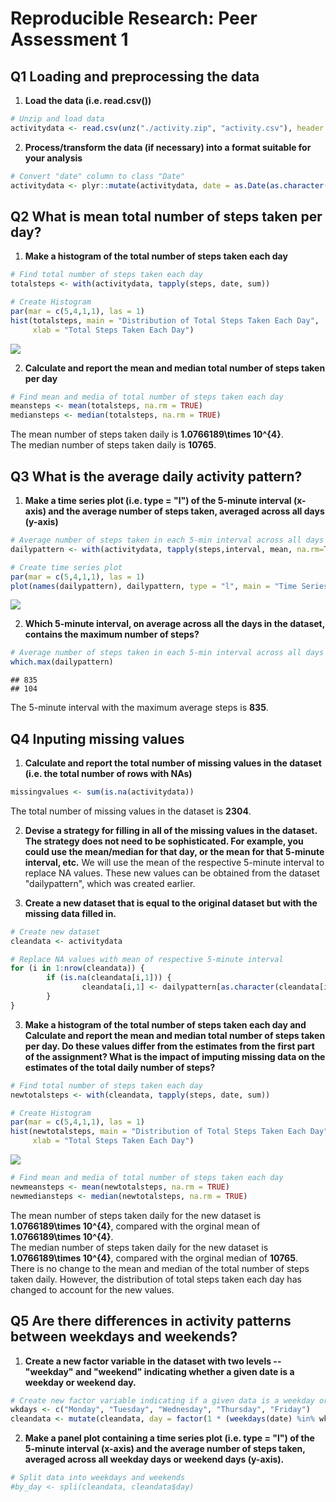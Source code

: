 # Reproducible Research: Peer Assessment 1



## Q1 Loading and preprocessing the data

1. **Load the data (i.e. read.csv())**

```r
# Unzip and load data
activitydata <- read.csv(unz("./activity.zip", "activity.csv"), header = TRUE)
```

2. **Process/transform the data (if necessary) into a format suitable for your analysis**


```r
# Convert "date" column to class "Date"
activitydata <- plyr::mutate(activitydata, date = as.Date(as.character(date)))
```

## Q2 What is mean total number of steps taken per day?

1. **Make a histogram of the total number of steps taken each day**

```r
# Find total number of steps taken each day
totalsteps <- with(activitydata, tapply(steps, date, sum))

# Create Histogram
par(mar = c(5,4,1,1), las = 1)
hist(totalsteps, main = "Distribution of Total Steps Taken Each Day", 
     xlab = "Total Steps Taken Each Day")
```

![](PA1_template_files/figure-html/totalsteps-1.png)<!-- -->

2. **Calculate and report the mean and median total number of steps taken per day**

```r
# Find mean and media of total number of steps taken each day
meansteps <- mean(totalsteps, na.rm = TRUE)
mediansteps <- median(totalsteps, na.rm = TRUE)
```
The mean number of steps taken daily is **1.0766189\times 10^{4}**.  
The median number of steps taken daily is **10765**.



## Q3 What is the average daily activity pattern?  

1. **Make a time series plot (i.e. type = "l") of the 5-minute interval (x-axis) and the average number of steps taken, averaged across all days (y-axis)**

```r
# Average number of steps taken in each 5-min interval across all days
dailypattern <- with(activitydata, tapply(steps,interval, mean, na.rm=TRUE))

# Create time series plot 
par(mar = c(5,4,1,1), las = 1)
plot(names(dailypattern), dailypattern, type = "l", main = "Time Series Plot of Average Daily Step Pattern", ylab = "Number of Steps", xlab = "5-min Intervals")
```

![](PA1_template_files/figure-html/dailypattern-1.png)<!-- -->

2. **Which 5-minute interval, on average across all the days in the dataset, contains the maximum number of steps?** 

```r
# Average number of steps taken in each 5-min interval across all days
which.max(dailypattern)
```

```
## 835 
## 104
```

The 5-minute interval with the maximum average steps is **835**.


## Q4 Inputing missing values

1. **Calculate and report the total number of missing values in the dataset (i.e. the total number of rows with NAs)**


```r
missingvalues <- sum(is.na(activitydata))
```
The total number of missing values in the dataset is **2304**.

2. **Devise a strategy for filling in all of the missing values in the dataset. The strategy does not need to be sophisticated. For example, you could use the mean/median for that day, or the mean for that 5-minute interval, etc.**
We will use the mean of the respective 5-minute interval to replace NA values. These new values can be obtained from the dataset "dailypattern", which was created earlier. 


3. **Create a new dataset that is equal to the original dataset but with the missing data filled in.**


```r
# Create new dataset
cleandata <- activitydata

# Replace NA values with mean of respective 5-minute interval
for (i in 1:nrow(cleandata)) {
        if (is.na(cleandata[i,1])) {
                cleandata[i,1] <- dailypattern[as.character(cleandata[i,3])]
        } 
}
```

3. **Make a histogram of the total number of steps taken each day and Calculate and report the mean and median total number of steps taken per day. Do these values differ from the estimates from the first part of the assignment? What is the impact of imputing missing data on the estimates of the total daily number of steps?**


```r
# Find total number of steps taken each day
newtotalsteps <- with(cleandata, tapply(steps, date, sum))

# Create Histogram
par(mar = c(5,4,1,1), las = 1)
hist(newtotalsteps, main = "Distribution of Total Steps Taken Each Day", 
     xlab = "Total Steps Taken Each Day")
```

![](PA1_template_files/figure-html/newhistogram-1.png)<!-- -->

```r
# Find mean and media of total number of steps taken each day
newmeansteps <- mean(newtotalsteps, na.rm = TRUE)
newmediansteps <- median(newtotalsteps, na.rm = TRUE)
```
The mean number of steps taken daily for the new dataset is **1.0766189\times 10^{4}**, compared with the orginal mean of **1.0766189\times 10^{4}**.  
The median number of steps taken daily for the new dataset is **1.0766189\times 10^{4}**, compared with the orginal median of **10765**.  
There is no change to the mean and median of the total number of steps taken daily. However, the distribution of total steps taken each day has changed to account for the new values. 

## Q5 Are there differences in activity patterns between weekdays and weekends?

1. **Create a new factor variable in the dataset with two levels -- "weekday" and "weekend" indicating whether a given date is a weekday or weekend day.**

```r
# Create new factor variable indicating if a given data is a weekday or weekend
wkdays <- c("Monday", "Tuesday", "Wednesday", "Thursday", "Friday")
cleandata <- mutate(cleandata, day = factor(1 * (weekdays(date) %in% wkdays), labels = c("weekday", "weekend")))
```

2. **Make a panel plot containing a time series plot (i.e. type = "l") of the 5-minute interval (x-axis) and the average number of steps taken, averaged across all weekday days or weekend days (y-axis).**

```r
# Split data into weekdays and weekends
#by_day <- spli(cleandata, cleandata$day)
```
